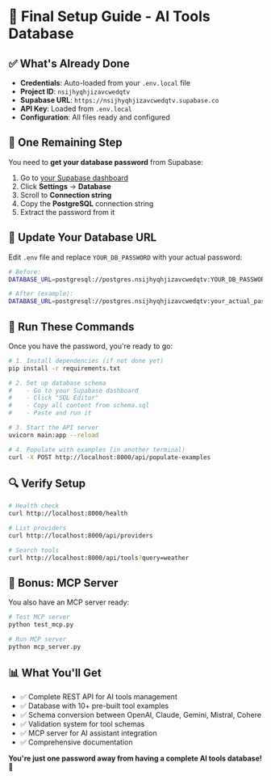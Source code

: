 # 🚀 Final Setup Guide - AI Tools Database

## ✅ What's Already Done

- **Credentials**: Auto-loaded from your `.env.local` file
- **Project ID**: `nsijhyqhjizavcwedqtv`
- **Supabase URL**: `https://nsijhyqhjizavcwedqtv.supabase.co`
- **API Key**: Loaded from `.env.local`
- **Configuration**: All files ready and configured

## 🎯 One Remaining Step

You need to **get your database password** from Supabase:

1. Go to [your Supabase dashboard](https://supabase.com/dashboard/project/nsijhyqhjizavcwedqtv)
2. Click **Settings** → **Database**
3. Scroll to **Connection string**
4. Copy the **PostgreSQL** connection string
5. Extract the password from it

## 📝 Update Your Database URL

Edit `.env` file and replace `YOUR_DB_PASSWORD` with your actual password:

```bash
# Before:
DATABASE_URL=postgresql://postgres.nsijhyqhjizavcwedqtv:YOUR_DB_PASSWORD@nsijhyqhjizavcwedqtv.supabase.co:5432/postgres

# After (example):
DATABASE_URL=postgresql://postgres.nsijhyqhjizavcwedqtv:your_actual_password@nsijhyqhjizavcwedqtv.supabase.co:5432/postgres
```

## 🚀 Run These Commands

Once you have the password, you're ready to go:

```bash
# 1. Install dependencies (if not done yet)
pip install -r requirements.txt

# 2. Set up database schema
#    - Go to your Supabase dashboard
#    - Click "SQL Editor"
#    - Copy all content from schema.sql
#    - Paste and run it

# 3. Start the API server
uvicorn main:app --reload

# 4. Populate with examples (in another terminal)
curl -X POST http://localhost:8000/api/populate-examples
```

## 🔍 Verify Setup

```bash
# Health check
curl http://localhost:8000/health

# List providers
curl http://localhost:8000/api/providers

# Search tools
curl http://localhost:8000/api/tools?query=weather
```

## 🎉 Bonus: MCP Server

You also have an MCP server ready:

```bash
# Test MCP server
python test_mcp.py

# Run MCP server
python mcp_server.py
```

## 📊 What You'll Get

- ✅ Complete REST API for AI tools management
- ✅ Database with 10+ pre-built tool examples
- ✅ Schema conversion between OpenAI, Claude, Gemini, Mistral, Cohere
- ✅ Validation system for tool schemas
- ✅ MCP server for AI assistant integration
- ✅ Comprehensive documentation

**You're just one password away from having a complete AI tools database!** 🚀